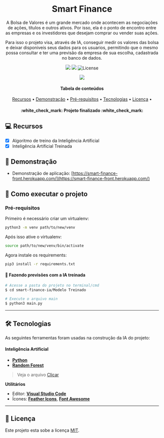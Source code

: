 <h1 align="center">Smart Finance</h1>
  <p align="center">
    A Bolsa de Valores é um grande mercado onde acontecem as negociações de ações, títulos e outros ativos. Por isso, ela é o ponto de encontro entre as empresas e os investidores que desejam comprar ou vender suas ações.
  </p>
  <p align="center">
    Para isso o projeto visa, através de IA, conseguir medir os valores das bolsa e deixar disponiveis seus dados para os usuarios, permitindo que o mesmo possa consultar e ter uma previsão da empresa de sua escolha, cadastrada no banco de dados.
  </p>
</section>

<p align="center">
	<img src = "https://img.shields.io/badge/Desenvolvido-JavaScript-blue">
	<img src = "https://img.shields.io/badge/Status-Concluido-green" />

   <img alt="License" src="https://img.shields.io/badge/license-MIT-brightgreen">
</p>

<p align="center">
	<img src="https://img.shields.io/badge/Python-3776AB?style=for-the-badge&logo=python&logoColor=white" />
</p>	

<section class="tabela-de-conteudo" id="tabela-de-conteudo">
<h4 align="center"> 
	Tabela de conteúdos
</h4>

<p align="center">
 <a href="#-Recursos">Recursos</a> •
 <a href="#-Demonstração">Demonstração</a> • 
 <a href="#-Pré-requisitos">Pré-requisitos</a> • 
 <a href="#-Tecnologias">Tecnologias</a> • 
 <a href="#-Licença">Licença</a> • 
</p>
</section>
<h4 align="center"> 
	:white_check_mark: Projeto finalizado :white_check_mark:
</h4>

## 💻 Recursos

- [x] Algoritmo de treino da Inteligência Artificial
- [x] Inteligência Artificial Treinada

## 🎨 Demonstração
* Demonstração de aplicação: [https://smart-finance-front.herokuapp.com/](https://smart-finance-front.herokuapp.com/)


## 🚀 Como executar o projeto

### Pré-requisitos

Primeiro é necessário criar um virtualenv:
```bash
python3 -m venv path/to/new/venv 
```
Após isso ative o virtualenv:
```bash
source path/to/new/venv/bin/activate  
```
Agora instale os requirements:
```bash
pip3 install -r requirements.txt 
```

#### 🧭 Fazendo previsões com a IA treinada

```bash
# Acesse a pasta do projeto no terminal/cmd
$ cd smart-finance-ia/Modelo Treinado

# Execute o arquivo main
$ python3 main.py
``` 
---

## 🛠 Tecnologias

As seguintes ferramentas foram usadas na construção da IA do projeto:

#### **Inteligência Artificial** 

-   **[Python](https://www.python.org/)**
-   **[Random Forest](https://scikit-learn.org/stable/modules/generated/sklearn.ensemble.RandomForestClassifier.html)**
> Veja o arquivo  [Clicar](https://github.com/S204-Inatel-2022-1/smart-finance-ia)

**Utilitários**

-   Editor:  **[Visual Studio Code](https://code.visualstudio.com/)** 
-   Ícones:  **[Feather Icons](https://feathericons.com/)**,  **[Font Awesome](https://fontawesome.com/)**

---

## 📝 Licença

Este projeto esta sobe a licença [MIT](./LICENSE).
